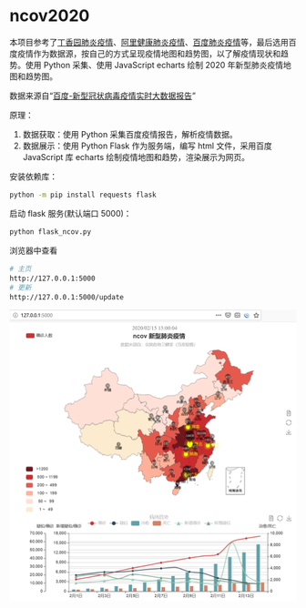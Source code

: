 # ncov2020

本项目参考了[丁香园肺炎疫情](https://ncov.dxy.cn/ncovh5/view/pneumonia)、[阿里健康肺炎疫情](https://alihealth.taobao.com/medicalhealth/influenzamap)、[百度肺炎疫情](https://voice.baidu.com/act/newpneumonia/newpneumonia)等，最后选用百度疫情作为数据源，按自己的方式呈现疫情地图和趋势图，以了解疫情现状和趋势。使用 Python 采集、使用 JavaScript echarts 绘制 2020 年新型肺炎疫情地图和趋势图。

数据来源自“[百度-新型冠状病毒疫情实时大数据报告](https://voice.baidu.com/act/newpneumonia/newpneumonia/)”

原理：

1. 数据获取：使用 Python 采集百度疫情报告，解析疫情数据。
2. 数据展示：使用 Python Flask 作为服务端，编写 html 文件，采用百度 JavaScript 库 echarts 绘制疫情地图和趋势，渲染展示为网页。


安装依赖库：

```bash
python -m pip install requests flask
```

启动 flask 服务(默认端口 5000)：

```bash
python flask_ncov.py
```

浏览器中查看

```bash
# 主页
http://127.0.0.1:5000
# 更新
http://127.0.0.1:5000/update
```


![疫情状态](https://github.com/ausk/ncov2020/raw/master/ncov.png)
